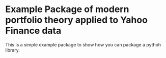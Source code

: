 # Example Package of modern portfolio theory applied to Yahoo Finance data

This is a simple example package to show how you can package a pythoh library. 